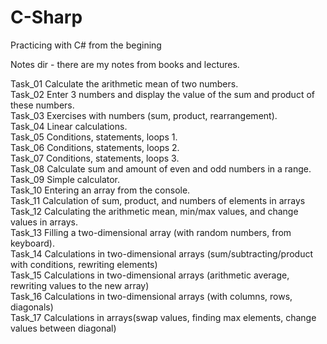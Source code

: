 # C-Sharp
Practicing with C# from the begining 

Notes dir - there are my notes from books and lectures.  

Task_01	Calculate the arithmetic mean of two numbers.  
Task_02	Enter 3 numbers and display the value of the sum and product of these numbers.  
Task_03 Exercises with numbers (sum, product, rearrangement).  
Task_04 Linear calculations.  
Task_05 Conditions, statements, loops 1.  
Task_06 Conditions, statements, loops 2.  
Task_07 Conditions, statements, loops 3.  
Task_08 Calculate sum and amount of even and odd numbers in a range.  
Task_09 Simple calculator.   
Task_10 Entering an array from the console.  
Task_11 Calculation of sum, product, and numbers of elements in arrays  
Task_12 Calculating the arithmetic mean, min/max values, and change values in arrays.  
Task_13 Filling a two-dimensional array (with random numbers, from keyboard).  
Task_14 Calculations in two-dimensional arrays (sum/subtracting/product with conditions, rewriting elements)  
Task_15 Calculations in two-dimensional arrays (arithmetic average, rewriting values to the new array)  
Task_16 Calculations in two-dimensional arrays (with columns, rows, diagonals)  
Task_17 Calculations in arrays(swap values, finding max elements, change values between diagonal)  

